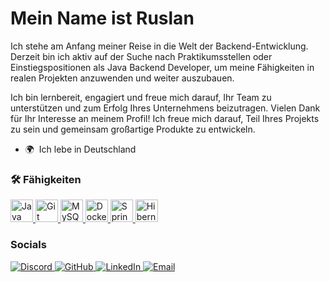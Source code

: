 Mein Name ist Ruslan
==============================================================================================================================

Ich stehe am Anfang meiner Reise in die Welt der Backend-Entwicklung. Derzeit bin ich aktiv auf der Suche nach Praktikumsstellen oder Einstiegspositionen als Java Backend Developer, um meine Fähigkeiten in realen Projekten anzuwenden und weiter auszubauen.

Ich bin lernbereit, engagiert und freue mich darauf, Ihr Team zu unterstützen und zum Erfolg Ihres Unternehmens beizutragen. Vielen Dank für Ihr Interesse an meinem Profil! Ich freue mich darauf, Teil Ihres Projekts zu sein und gemeinsam großartige Produkte zu entwickeln.
*   🌍  Ich lebe in Deutschland

### 🛠 Fähigkeiten
<p align="left">
  <a href="https://www.oracle.com/java/" target="_blank" rel="noreferrer">
    <img src="https://raw.githubusercontent.com/danielcranney/readme-generator/main/public/icons/skills/java-colored.svg" width="36" height="36" alt="Java" />
  </a>
  <a href="https://git-scm.com/" target="_blank" rel="noreferrer">
    <img src="https://raw.githubusercontent.com/danielcranney/readme-generator/main/public/icons/skills/git-colored.svg" width="36" height="36" alt="Git" />
  </a>
  <a href="https://www.mysql.com/" target="_blank" rel="noreferrer">
    <img src="https://raw.githubusercontent.com/danielcranney/readme-generator/main/public/icons/skills/mysql-colored.svg" width="36" height="36" alt="MySQL" />
  </a>
  <a href="https://www.docker.com/" target="_blank" rel="noreferrer">
    <img src="https://raw.githubusercontent.com/danielcranney/readme-generator/main/public/icons/skills/docker-colored.svg" width="36" height="36" alt="Docker" />
  </a>
  <a href="https://spring.io/projects/spring-boot" target="_blank" rel="noreferrer">
    <img src="https://img.shields.io/badge/Spring_Boot-6DB33F?style=for-the-badge&logo=spring-boot&logoColor=white" height="36" alt="Spring Boot" />
  </a>
  <a href="https://hibernate.org/" target="_blank" rel="noreferrer">
    <img src="https://img.shields.io/badge/Hibernate-59666C?style=for-the-badge&logo=hibernate&logoColor=white" height="36" alt="Hibernate" />
  </a>
</p>


### Socials
<p align="left">
  <a href="https://discord.com/users/vahner04" target="_blank" rel="noreferrer">
    <img src="https://img.shields.io/badge/Discord-5865F2.svg?&style=for-the-badge&logo=discord&logoColor=white" alt="Discord" style="margin-bottom: 5px;" />
  </a>
  <a href="https://github.com/RuslanVahner" target="_blank" rel="noreferrer">
    <img src="https://img.shields.io/badge/GitHub-181717.svg?&style=for-the-badge&logo=github&logoColor=white" alt="GitHub" style="margin-bottom: 5px;" />
  </a>
  <a href="https://www.linkedin.com/in/ruslan-vahner-1444b22ba" target="_blank">
    <img src="https://img.shields.io/badge/LinkedIn-%230077B5.svg?&style=for-the-badge&logo=linkedin&logoColor=white" alt="LinkedIn" style="margin-bottom: 5px;" />
  </a>
  <a href="mailto:ruslan.vahner04@gmail.com">
    <img src="https://img.shields.io/badge/Email-D14836.svg?&style=for-the-badge&logo=gmail&logoColor=white" alt="Email" style="margin-bottom: 5px;" />
  </a>
</p>




